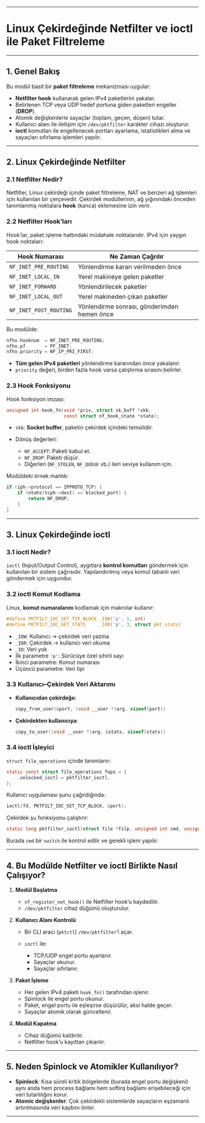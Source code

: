 

---

# Linux Çekirdeğinde Netfilter ve ioctl ile Paket Filtreleme

---

## 1. Genel Bakış

Bu modül basit bir **paket filtreleme** mekanizması uygular:

* **Netfilter hook** kullanarak gelen IPv4 paketlerini yakalar.
* Belirlenen TCP veya UDP hedef portuna giden paketleri engeller (**DROP**).
* Atomik değişkenlerle sayaçlar (toplam, geçen, düşen) tutar.
* Kullanıcı alanı ile iletişim için `/dev/pktfilter` karakter cihazı oluşturur.
* **ioctl** komutları ile engellenecek portları ayarlama, istatistikleri alma ve sayaçları sıfırlama işlemleri yapılır.

---

## 2. Linux Çekirdeğinde Netfilter

### 2.1 Netfilter Nedir?

Netfilter, Linux çekirdeği içinde paket filtreleme, NAT ve benzeri ağ işlemleri için kullanılan bir çerçevedir.
Çekirdek modüllerinin, ağ yığınındaki önceden tanımlanmış noktalara **hook** (kanca) eklemesine izin verir.

### 2.2 Netfilter Hook’ları

Hook’lar, paket işleme hattındaki müdahale noktalarıdır. IPv4 için yaygın hook noktaları:

| Hook Numarası          | Ne Zaman Çağrılır                           |
| ---------------------- | ------------------------------------------- |
| `NF_INET_PRE_ROUTING`  | Yönlendirme kararı verilmeden önce          |
| `NF_INET_LOCAL_IN`     | Yerel makineye gelen paketler               |
| `NF_INET_FORWARD`      | Yönlendirilecek paketler                    |
| `NF_INET_LOCAL_OUT`    | Yerel makineden çıkan paketler              |
| `NF_INET_POST_ROUTING` | Yönlendirme sonrası, gönderimden hemen önce |

Bu modülde:

```c
nfho.hooknum  = NF_INET_PRE_ROUTING;
nfho.pf       = PF_INET;
nfho.priority = NF_IP_PRI_FIRST;
```

* **Tüm gelen IPv4 paketleri** yönlendirme kararından önce yakalanır.
* `priority` değeri, birden fazla hook varsa çalıştırma sırasını belirler.

### 2.3 Hook Fonksiyonu

Hook fonksiyon imzası:

```c
unsigned int hook_fn(void *priv, struct sk_buff *skb,
                     const struct nf_hook_state *state);
```

* `skb`: **Socket buffer**, paketin çekirdek içindeki temsilidir.
* Dönüş değerleri:

  * `NF_ACCEPT`: Paketi kabul et.
  * `NF_DROP`: Paketi düşür.
  * Diğerleri (`NF_STOLEN`, `NF_QUEUE` vb.) ileri seviye kullanım için.

Modüldeki örnek mantık:

```c
if (iph->protocol == IPPROTO_TCP) {
    if (ntohs(tcph->dest) == blocked_port) {
        return NF_DROP;
    }
}
```

---

## 3. Linux Çekirdeğinde ioctl

### 3.1 ioctl Nedir?

`ioctl` (Input/Output Control), aygıtlara **kontrol komutları** göndermek için kullanılan bir sistem çağrısıdır.
Yapılandırılmış veya komut tabanlı veri göndermek için uygundur.

### 3.2 ioctl Komut Kodlama

Linux, **komut numaralarını** kodlamak için makrolar kullanır:

```c
#define PKTFILT_IOC_SET_TCP_BLOCK _IOW('p', 1, int)
#define PKTFILT_IOC_GET_STATS     _IOR('p', 3, struct pkt_stats)
```

* `_IOW`: Kullanıcı → çekirdek veri yazma
* `_IOR`: Çekirdek → kullanıcı veri okuma
* `_IO`: Veri yok
* İlk parametre `'p'`: Sürücüye özel sihirli sayı
* İkinci parametre: Komut numarası
* Üçüncü parametre: Veri tipi

### 3.3 Kullanıcı–Çekirdek Veri Aktarımı

* **Kullanıcıdan çekirdeğe**:

  ```c
  copy_from_user(&port, (void __user *)arg, sizeof(port))
  ```
* **Çekirdekten kullanıcıya**:

  ```c
  copy_to_user((void __user *)arg, &stats, sizeof(stats))
  ```

### 3.4 ioctl İşleyici

`struct file_operations` içinde tanımlanır:

```c
static const struct file_operations fops = {
    .unlocked_ioctl = pktfilter_ioctl,
};
```

Kullanıcı uygulaması şunu çağırdığında:

```c
ioctl(fd, PKTFILT_IOC_SET_TCP_BLOCK, &port);
```

Çekirdek şu fonksiyonu çalıştırır:

```c
static long pktfilter_ioctl(struct file *filp, unsigned int cmd, unsigned long arg)
```

Burada `cmd` bir `switch` ile kontrol edilir ve gerekli işlem yapılır.

---

## 4. Bu Modülde Netfilter ve ioctl Birlikte Nasıl Çalışıyor?

1. **Modül Başlatma**

   * `nf_register_net_hook()` ile Netfilter hook’u kaydedilir.
   * `/dev/pktfilter` cihaz düğümü oluşturulur.

2. **Kullanıcı Alanı Kontrolü**

   * Bir CLI aracı (`pktctl`) `/dev/pktfilter`’i açar.
   * `ioctl` ile:

     * TCP/UDP engel portu ayarlanır.
     * Sayaçlar okunur.
     * Sayaçlar sıfırlanır.

3. **Paket İşleme**

   * Her gelen IPv4 paketi `hook_fn()` tarafından işlenir.
   * Spinlock ile engel portu okunur.
   * Paket, engel portu ile eşleşirse düşürülür, aksi halde geçer.
   * Sayaçlar atomik olarak güncellenir.

4. **Modül Kapatma**

   * Cihaz düğümü kaldırılır.
   * Netfilter hook’u kayıttan çıkarılır.

---

## 5. Neden Spinlock ve Atomikler Kullanılıyor?

* **Spinlock**: Kısa süreli kritik bölgelerde (burada engel portu değişkeni) aynı anda hem process bağlamı hem softirq bağlamı erişebileceği için veri tutarlılığını korur.
* **Atomic değişkenler**: Çok çekirdekli sistemlerde sayaçların eşzamanlı artırılmasında veri kaybını önler.

---
